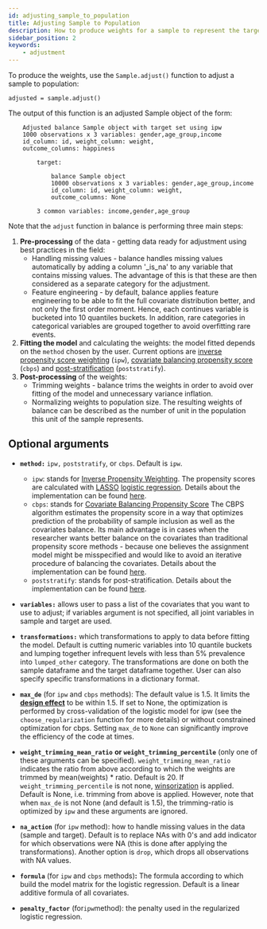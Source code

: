 ```yaml
---
id: adjusting_sample_to_population
title: Adjusting Sample to Population
description: How to produce weights for a sample to represent the target population of interest
sidebar_position: 2
keywords:
    - adjustment
---
```


To produce the weights, use the ```Sample.adjust()``` function to adjust a sample to population:

```
adjusted = sample.adjust()
```
The output of this function is an adjusted Sample object of the form:

```
    Adjusted balance Sample object with target set using ipw
    1000 observations x 3 variables: gender,age_group,income
    id_column: id, weight_column: weight,
    outcome_columns: happiness

        target:

            balance Sample object
            10000 observations x 3 variables: gender,age_group,income
            id_column: id, weight_column: weight,
            outcome_columns: None

        3 common variables: income,gender,age_group
```
Note that the `adjust` function in balance is performing three main steps:
1. **Pre-processing** of the data - getting data ready for adjustment using best practices in the field:
    * Handling missing values - balance handles missing values automatically by adding a column '_is_na' to any variable that contains missing values. The advantage of this is that these are then considered as a separate category for the adjustment.
    * Feature engineering -  by default, balance applies feature engineering to be able to fit the full covariate distribution better, and not only the first order moment. Hence, each continues variable is bucketed into 10 quantiles buckets. In addition, rare categories in categorical variables are grouped together to avoid overfitting rare events.
2. **Fitting the model** and calculating the weights: the model fitted depends on the ```method``` chosen by the user. Current options are [inverse propensity score weighting](../statistical_methods/ipw.md) (```ipw```), [covariate balancing propensity score](../statistical_methods/cbps.md) (```cbps```) and [post-stratification](../statistical_methods/poststratify.md) (```poststratify```).
3. **Post-processing** of the weights:
    * Trimming weights - balance trims the weights in order to avoid over fitting of the model and unnecessary variance inflation.
    * Normalizing weights to population size. The resulting weights of balance can be described as the number of unit in the population this unit of the sample represents.

## Optional arguments

* **`method:`** `ipw,` `poststratify`, or `cbps`.  Default is `ipw`.
    * `ipw`: stands for [Inverse Propensity Weighting](https://en.wikipedia.org/wiki/Inverse_probability_weighting). The propensity scores are calculated with [LASSO](https://en.wikipedia.org/wiki/Lasso_(statistics)) [logistic regression](https://en.wikipedia.org/wiki/Logistic_regression).  Details about the implementation can be found [here](../statistical_methods/ipw.md).
   * `cbps`: stands for [Covariate Balancing Propensity Score](https://imai.fas.harvard.edu/software/CBPS.html) The CBPS algorithm estimates the propensity score in a way that optimizes prediction of the probability of sample inclusion as well as the covariates balance. Its main advantage is in cases when the researcher wants better balance on the covariates than traditional propensity score methods - because one believes the assignment model might be misspecified and would like to avoid an iterative procedure of balancing the covariates. Details about the implementation can be found [here](../statistical_methods/cbps.md).
   * `poststratify`: stands for post-stratification. Details about the implementation can be found [here](../statistical_methods/poststratify.md).

* **`variables:`** allows user to pass a list of the covariates that you want to use to adjust; if variables argument is not specified, all joint variables in sample and target are used.

* **`transformations:`** which transformations to apply to data before fitting the model. Default is cutting numeric variables into 10 quantile buckets and lumping together infrequent levels with less than 5% prevalence into `lumped_other` category. The transformations are done on both the sample dataframe and the target dataframe together. User can also specify specific transformations in a dictionary format.

* **`max_de`** (for `ipw` and `cbps` methods): The default value is 1.5. It limits the [**design effect**](https://en.wikipedia.org/wiki/Design_effect) to be within 1.5. If set to None, the optimization is performed by cross-validation of the logistic model for ipw (see the `choose_regularization` function for more details) or without constrained optimization for cbps. Setting `max_de` to `None` can significantly improve the efficiency of the code at times.

* **`weight_trimming_mean_ratio`** **or** **`weight_trimming_percentile`** (only one of these arguments can be specified). `weight_trimming_mean_ratio` indicates the ratio from above according to which the weights are trimmed by mean(weights) * ratio. Default is 20. If `weight_trimming_percentile` is not none, [winsorization](https://en.wikipedia.org/wiki/Winsorizing) is applied. Default is None, i.e. trimming from above is applied. However, note that when `max_de` is not None (and default is 1.5), the trimming-ratio is optimized by `ipw` and these arguments are ignored.

* **`na_action`** (for `ipw` method): how to handle missing values in the data (sample and target). Default is to replace NAs with 0's and add indicator for which observations were NA (this is done after applying the transformations). Another option is `drop`, which drops all observations with NA values.


* **`formula`** (for `ipw` and `cbps` methods)**:** The formula according to which build the model matrix for the logistic regression. Default is a linear additive formula of all covariates.

* **`penalty_factor`** (for`ipw`method): the penalty used in the regularized logistic regression.
